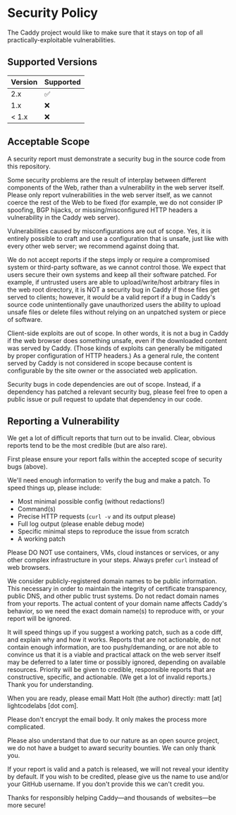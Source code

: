 # Security Policy

The Caddy project would like to make sure that it stays on top of all practically-exploitable vulnerabilities.


## Supported Versions

| Version | Supported          |
| ------- | ------------------ |
| 2.x     | :white_check_mark: |
| 1.x     | :x:                |
| < 1.x   | :x:                |


## Acceptable Scope

A security report must demonstrate a security bug in the source code from this repository.

Some security problems are the result of interplay between different components of the Web, rather than a vulnerability in the web server itself. Please only report vulnerabilities in the web server itself, as we cannot coerce the rest of the Web to be fixed (for example, we do not consider IP spoofing, BGP hijacks, or missing/misconfigured HTTP headers a vulnerability in the Caddy web server).

Vulnerabilities caused by misconfigurations are out of scope. Yes, it is entirely possible to craft and use a configuration that is unsafe, just like with every other web server; we recommend against doing that.

We do not accept reports if the steps imply or require a compromised system or third-party software, as we cannot control those. We expect that users secure their own systems and keep all their software patched. For example, if untrusted users are able to upload/write/host arbitrary files in the web root directory, it is NOT a security bug in Caddy if those files get served to clients; however, it _would_ be a valid report if a bug in Caddy's source code unintentionally gave unauthorized users the ability to upload unsafe files or delete files without relying on an unpatched system or piece of software.

Client-side exploits are out of scope. In other words, it is not a bug in Caddy if the web browser does something unsafe, even if the downloaded content was served by Caddy. (Those kinds of exploits can generally be mitigated by proper configuration of HTTP headers.) As a general rule, the content served by Caddy is not considered in scope because content is configurable by the site owner or the associated web application.

Security bugs in code dependencies are out of scope. Instead, if a dependency has patched a relevant security bug, please feel free to open a public issue or pull request to update that dependency in our code.


## Reporting a Vulnerability

We get a lot of difficult reports that turn out to be invalid. Clear, obvious reports tend to be the most credible (but are also rare).

First please ensure your report falls within the accepted scope of security bugs (above).

We'll need enough information to verify the bug and make a patch. To speed things up, please include:

- Most minimal possible config (without redactions!)
- Command(s)
- Precise HTTP requests (`curl -v` and its output please)
- Full log output (please enable debug mode)
- Specific minimal steps to reproduce the issue from scratch
- A working patch

Please DO NOT use containers, VMs, cloud instances or services, or any other complex infrastructure in your steps. Always prefer `curl` instead of web browsers.

We consider publicly-registered domain names to be public information. This necessary in order to maintain the integrity of certificate transparency, public DNS, and other public trust systems. Do not redact domain names from your reports. The actual content of your domain name affects Caddy's behavior, so we need the exact domain name(s) to reproduce with, or your report will be ignored.

It will speed things up if you suggest a working patch, such as a code diff, and explain why and how it works. Reports that are not actionable, do not contain enough information, are too pushy/demanding, or are not able to convince us that it is a viable and practical attack on the web server itself may be deferred to a later time or possibly ignored, depending on available resources. Priority will be given to credible, responsible reports that are constructive, specific, and actionable. (We get a lot of invalid reports.) Thank you for understanding.

When you are ready, please email Matt Holt (the author) directly: matt [at] lightcodelabs [dot com].

Please don't encrypt the email body. It only makes the process more complicated.

Please also understand that due to our nature as an open source project, we do not have a budget to award security bounties. We can only thank you.

If your report is valid and a patch is released, we will not reveal your identity by default. If you wish to be credited, please give us the name to use and/or your GitHub username. If you don't provide this we can't credit you.

Thanks for responsibly helping Caddy&mdash;and thousands of websites&mdash;be more secure!
